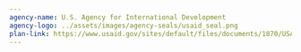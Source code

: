 ```yaml
---
agency-name: U.S. Agency for International Development
agency-logo: ../assets/images/agency-seals/usaid_seal.png
plan-link: https://www.usaid.gov/sites/default/files/documents/1870/USAIDEvaluationPolicy.pdf
---
```




